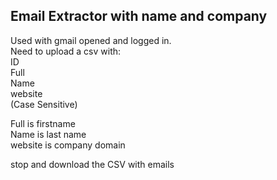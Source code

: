 ## Email Extractor with name and company

Used with gmail opened and logged in.
<br />
Need to upload a csv with:<br />
ID<br />
Full<br />
Name<br />
website<br />
(Case Sensitive)

Full is firstname
<br />
Name is last name
<br />
website is company domain
<br />

stop and download the CSV with emails
